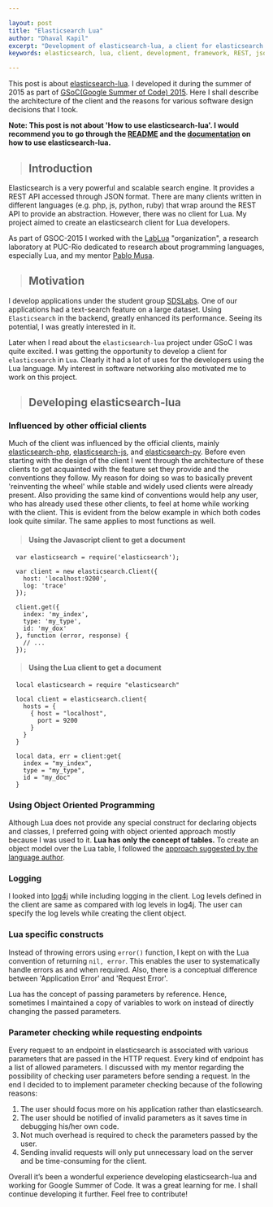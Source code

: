 ```yaml
---

layout: post
title: "Elasticsearch Lua"
author: "Dhaval Kapil"
excerpt: "Development of elasticsearch-lua, a client for elasticsearch written in Lua."
keywords: elasticsearch, lua, client, development, framework, REST, json, gsoc, google summer of code, open source

---
```


This post is about [elasticsearch-lua](https://github.com/DhavalKapil/elasticsearch-lua). I developed it during the summer of 2015 as part of [GSoC(Google Summer of Code) 2015](https://www.google-melange.com/gsoc/homepage/google/gsoc2015). Here I shall describe the architecture of the client and the reasons for various software design decisions that I took.

**Note: This post is not about 'How to use elasticsearch-lua'. I would recommend you to go through the [README](https://github.com/DhavalKapil/elasticsearch-lua) and the [documentation](https://dhavalkapil.com/elasticsearch-lua/docs/classes/Client.html) on how to use elasticsearch-lua.**

> ## Introduction

Elasticsearch is a very powerful and scalable search engine. It provides a REST API accessed through JSON format. There are many clients written in different languages (e.g. php, js, python, ruby) that wrap around the REST API to provide an abstraction. However, there was no client for Lua. My project aimed to create an elasticsearch client for Lua developers.

As part of GSOC-2015 I worked with the [LabLua](http://www.lua.inf.puc-rio.br/) "organization", a research laboratory at PUC-Rio dedicated to research about programming languages, especially Lua, and my mentor [Pablo Musa](http://www.inf.puc-rio.br/~pmusa).

> ## Motivation

I develop applications under the student group [SDSLabs](http://sdslabs.co/). One of our applications had a text-search feature on a large dataset. Using `Elasticsearch` in the backend, greatly enhanced its performance. Seeing its potential, I was greatly interested in it.

Later when I read about the `elasticsearch-lua` project under GSoC I was quite excited. I was getting the opportunity to develop a client for `elasticsearch` in `Lua`. Clearly it had a lot of uses for the developers using the Lua language. My interest in software networking also motivated me to work on this project.

> ## Developing elasticsearch-lua

### Influenced by other official clients

Much of the client was influenced by the official clients, mainly [elasticsearch-php](https://github.com/elastic/elasticsearch-php), [elasticsearch-js](https://github.com/elastic/elasticsearch-js), and  [elasticsearch-py](https://github.com/elastic/elasticsearch-py). Before even starting with the design of the client I went through the architecture of these clients to get acquainted with the feature set they provide and the conventions they follow. My reason for doing so was to basically prevent 'reinventing the wheel' while stable and widely used clients were already present. Also providing the same kind of conventions would help any user, who has already used these other clients, to feel at home while working with the client. This is evident from the below example in which both codes look quite similar. The same applies to most functions as well.

> #### Using the Javascript client to get a document

      var elasticsearch = require('elasticsearch');

      var client = new elasticsearch.Client({
        host: 'localhost:9200',
        log: 'trace'
      });

      client.get({
        index: 'my_index',
        type: 'my_type',
        id: 'my_dox'
      }, function (error, response) {
        // ...
      });

> #### Using the Lua client to get a document

      local elasticsearch = require "elasticsearch"

      local client = elasticsearch.client{
        hosts = {
          { host = "localhost",
            port = 9200
          }
        }
      }

      local data, err = client:get{
        index = "my_index",
        type = "my_type",
        id = "my_doc"
      }

### Using Object Oriented Programming

Although Lua does not provide any special construct for declaring objects and classes, I preferred going with object oriented approach mostly because I was used to it. **Lua has only the concept of tables.** To create an object model over the Lua table, I followed the [approach suggested by the language author](http://www.lua.org/pil/16.html).

### Logging

I looked into [log4j](http://logging.apache.org/log4j/2.x/) while including logging in the client. Log levels defined in the client are same as compared with log levels in log4j. The user can specify the log levels while creating the client object.

### Lua specific constructs

Instead of throwing errors using `error()` function, I kept on with the Lua convention of returning `nil, error`. This enables the user to systematically handle errors as and when required. Also, there is a conceptual difference between 'Application Error' and 'Request Error'.

Lua has the concept of passing parameters by reference. Hence, sometimes I maintained a copy of variables to work on instead of directly changing the passed parameters.

### Parameter checking while requesting endpoints

Every request to an endpoint in elasticsearch is associated with various parameters that are passed in the HTTP request. Every kind of endpoint has a list of allowed parameters. I discussed with my mentor regarding the possibility of checking user parameters before sending a request. In the end I decided to to implement parameter checking because of the following reasons:

1. The user should focus more on his application rather than elasticsearch.
2. The user should be notified of invalid parameters as it saves time in debugging his/her own code.
3. Not much overhead is required to check the parameters passed by the user.
4. Sending invalid requests will only put unnecessary load on the server and be time-consuming for the client.

Overall it’s been a wonderful experience developing elasticsearch-lua and working for Google Summer of Code. It was a great learning for me. I shall continue developing it further. Feel free to contribute!